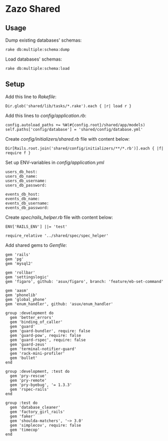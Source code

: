 # Zazo Shared

## Usage

Dump existing databases' schemas:
```
rake db:multiple:schema:dump
```

Load databases' schemas:
```
rake db:multiple:schema:load
```

## Setup

Add this line to *Rakefile*:
```
Dir.glob('shared/lib/tasks/*.rake').each { |r| load r }
```

Add this lines to *config/application.rb*:
```
config.autoload_paths += %W(#{config.root}/shared/app/models)
self.paths['config/database'] = 'shared/config/database.yml'
```

Create *config/initializers/shared.rb* file with content below:
```
Dir[Rails.root.join('shared/config/initializers/**/*.rb')].each { |f| require f }
```

Set up ENV-variables in *config/application.yml*
```
users_db_host:
users_db_name:
users_db_username:
users_db_password:

events_db_host:
events_db_name:
events_db_username:
events_db_password:
```

Create *spec/rails_helper.rb* file with content below:
```
ENV['RAILS_ENV'] ||= 'test'

require_relative '../shared/spec/spec_helper'
```

Add shared gems to *Gemfile*:
```
gem 'rails'
gem 'pg'
gem 'mysql2'

gem 'rollbar'
gem 'settingslogic'
gem 'figaro', github: 'asux/figaro', branch: 'feature/eb-set-command'

gem 'aasm'
gem 'phonelib'
gem 'global_phone'
gem 'enum_handler', github: 'asux/enum_handler'

group :development do
  gem 'better_errors'
  gem 'binding_of_caller'
  gem 'guard'
  gem 'guard-bundler', require: false
  gem 'guard-pow', require: false
  gem 'guard-rspec', require: false
  gem 'guard-zeus'
  gem 'terminal-notifier-guard'
  gem 'rack-mini-profiler'
  gem 'bullet'
end

group :development, :test do
  gem 'pry-rescue'
  gem 'pry-remote'
  gem 'pry-byebug', '= 1.3.3'
  gem 'rspec-rails'
end

group :test do
  gem 'database_cleaner'
  gem 'factory_girl_rails'
  gem 'faker'
  gem 'shoulda-matchers', '~> 3.0'
  gem 'simplecov', require: false
  gem 'timecop'
end
```
